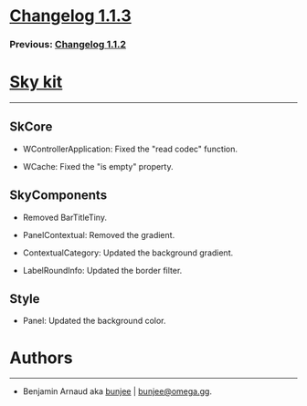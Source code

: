 # [Changelog 1.1.3](http://omega.gg/Sky/changes/1.1.3.html)

### Previous: [Changelog 1.1.2](1.1.2.html)

# [Sky kit](http://omega.gg/Sky)
---

## SkCore

- WControllerApplication: Fixed the "read codec" function.

- WCache: Fixed the "is empty" property.


## SkyComponents

- Removed BarTitleTiny.

- PanelContextual: Removed the gradient.

- ContextualCategory: Updated the background gradient.

- LabelRoundInfo: Updated the border filter.


## Style

- Panel: Updated the background color.


# Authors
---

- Benjamin Arnaud aka [bunjee](http://bunjee.me) | <bunjee@omega.gg>.
